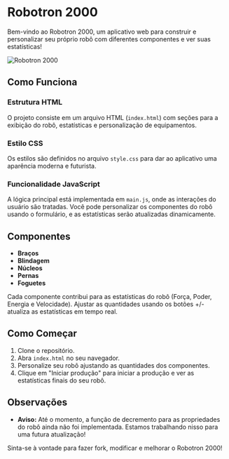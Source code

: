 # Robotron 2000

Bem-vindo ao Robotron 2000, um aplicativo web para construir e personalizar seu próprio robô com diferentes componentes e ver suas estatísticas!

![Robotron 2000](img/project.png.jpg)

## Como Funciona

### Estrutura HTML

O projeto consiste em um arquivo HTML (`index.html`) com seções para a exibição do robô, estatísticas e personalização de equipamentos.

### Estilo CSS

Os estilos são definidos no arquivo `style.css` para dar ao aplicativo uma aparência moderna e futurista.

### Funcionalidade JavaScript

A lógica principal está implementada em `main.js`, onde as interações do usuário são tratadas. Você pode personalizar os componentes do robô usando o formulário, e as estatísticas serão atualizadas dinamicamente.

## Componentes

- **Braços**
- **Blindagem**
- **Núcleos**
- **Pernas**
- **Foguetes**

Cada componente contribui para as estatísticas do robô (Força, Poder, Energia e Velocidade). Ajustar as quantidades usando os botões +/- atualiza as estatísticas em tempo real.

## Como Começar

1. Clone o repositório.
2. Abra `index.html` no seu navegador.
3. Personalize seu robô ajustando as quantidades dos componentes.
4. Clique em "Iniciar produção" para iniciar a produção e ver as estatísticas finais do seu robô.

## Observações

- **Aviso:** Até o momento, a função de decremento para as propriedades do robô ainda não foi implementada. Estamos trabalhando nisso para uma futura atualização!

Sinta-se à vontade para fazer fork, modificar e melhorar o Robotron 2000!
